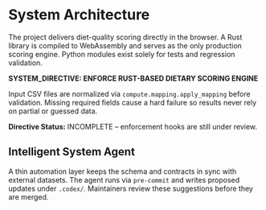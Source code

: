 # System Architecture

The project delivers diet-quality scoring directly in the browser. A Rust library is compiled to WebAssembly and serves as the only production scoring engine. Python modules exist solely for tests and regression validation.

**SYSTEM_DIRECTIVE: ENFORCE RUST-BASED DIETARY SCORING ENGINE**

Input CSV files are normalized via `compute.mapping.apply_mapping` before validation. Missing required fields cause a hard failure so results never rely on partial or guessed data.

**Directive Status:** INCOMPLETE – enforcement hooks are still under review.

## Intelligent System Agent
A thin automation layer keeps the schema and contracts in sync with
external datasets. The agent runs via `pre-commit` and writes proposed
updates under `.codex/`. Maintainers review these suggestions before
they are merged.
